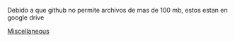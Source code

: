 
Debido a que github no permite archivos de mas de 100 mb, estos estan en google drive


[Miscellaneous](https://drive.google.com/drive/folders/1WWOwRmIrFepR0KliPR0iTo7mobRbk8Sk?usp=sharing)

